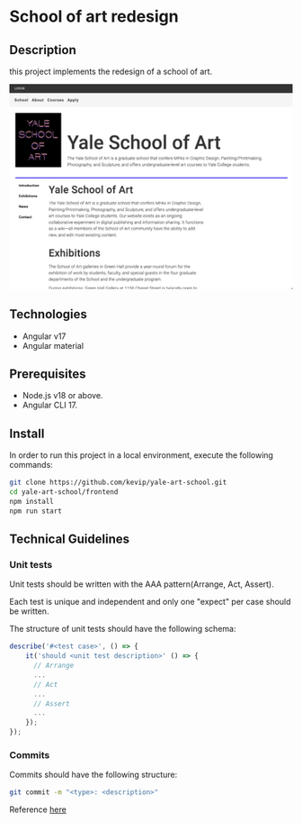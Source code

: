 # School of art redesign

## Description
this project implements the redesign of a school of art.

![Home page](/src/assets/homescreen.png)

## Technologies
- Angular v17
- Angular material

## Prerequisites
- Node.js v18 or above.
- Angular CLI 17.

## Install
In order to run this project in a local environment, execute the following commands:

```bash
git clone https://github.com/kevip/yale-art-school.git
cd yale-art-school/frontend
npm install
npm run start
```

## Technical Guidelines

### Unit tests
Unit tests should be written with the AAA pattern(Arrange, Act, Assert).

Each test is unique and independent and only one "expect" per case should be written.

The structure of unit tests should have the following schema:

```js
describe('#<test case>', () => {
    it('should <unit test description>' () => {
      // Arrange
      ...
      // Act
      ...
      // Assert
      ...
    });
});
```

### Commits
Commits should have the following structure:
```bash
git commit -m "<type>: <description>"
```
Reference [here](https://www.conventionalcommits.org/en/v1.0.0/)
